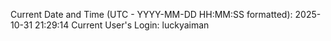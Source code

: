 Current Date and Time (UTC - YYYY-MM-DD HH:MM:SS formatted): 2025-10-31 21:29:14
Current User's Login: luckyaiman
